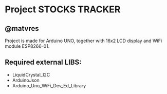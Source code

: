 # Project STOCKS TRACKER
@matvres
---
Project is made for Arduino UNO, together with 16x2 LCD display and WiFi module ESP8266-01.

## Required external LIBS:
- LiquidCrystal_I2C
- ArduinoJson
- Arduino_Uno_WiFi_Dev_Ed_Library

